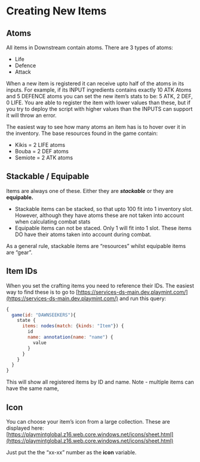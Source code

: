# Creating New Items

## Atoms

All items in Downstream contain atoms. There are 3 types of atoms:

- Life
- Defence
- Attack

When a new item is registered it can receive upto half of the atoms in its inputs. For example, if its INPUT ingredients contains exactly 10 ATK Atoms and 5 DEFENCE atoms you can set the new item’s stats to be: 5 ATK, 2 DEF, 0 LIFE.
You are able to register the item with lower values than these, but if you try to deploy the script with higher values than the INPUTS can support it will throw an error.

The easiest way to see how many atoms an item has is to hover over it in the inventory. The base resources found in the game contain:

- Kikis = 2 LIFE atoms
- Bouba = 2 DEF atoms
- Semiote = 2 ATK atoms

## Stackable / Equipable

Items are always one of these. Either they are *********stackable********* or they are **********equipable.**********

- Stackable items can be stacked, so that upto 100 fit into 1 inventory slot. However, although they have atoms these are not taken into account when calculating combat stats
- Equipable items can not be staced. Only 1 will fit into 1 slot. These items DO have their atoms taken into account during combat.

As a general rule, stackable items are “resources” whilst equipable items are “gear”. 

## Item IDs

When you set the crafting items you need to reference their IDs. The easiest way to find these is to go to [https://services-ds-main.dev.playmint.com/](https://services-ds-main.dev.playmint.com/) and run this query: 

```jsx
{
  game(id: "DAWNSEEKERS"){    
    state {
      items: nodes(match: {kinds: "Item"}) {
        id
        name: annotation(name: "name") {
          value
        }
      }
    }
  }
}
```

This will show all registered items by ID and name. Note - multiple items can have the same name,

## Icon

You can choose your item’s icon from a large collection. These are displayed here: [https://playmintglobal.z16.web.core.windows.net/icons/sheet.html](https://playmintglobal.z16.web.core.windows.net/icons/sheet.html)

Just put the the “xx-xx” number as the ****icon**** variable.
